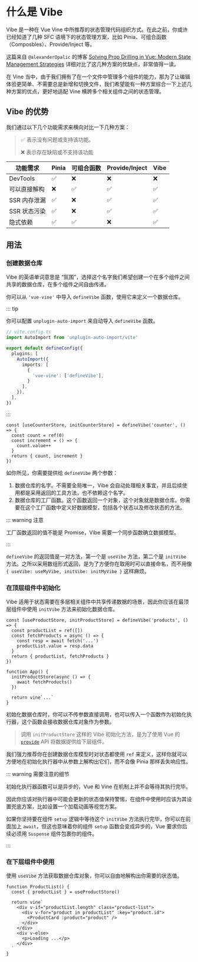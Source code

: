 # 什么是 Vibe

Vibe 是一种在 Vue Vine 中所推荐的状态管理代码组织方式。在此之前，你或许已经知道了几种 SFC 语境下的状态管理方案，比如 Pinia、可组合函数（Composbles）、Provide/Inject 等。

这篇来自 `@alexanderOpalic` 的博客 [Solving Prop Drilling in Vue: Modern State Management Strategies](https://alexop.dev/posts/solving-prop-drilling-in-vue) 详细对比了这几种方案的优缺点，非常值得一读。

在 Vine 当中，由于我们拥有了在一个文件中管理多个组件的能力，那为了让编辑体验更简单、不需要总是新增和切换文件，我们希望能有一种方案综合一下上述几种方案的优点，更好地适配 Vine 横跨多个相关组件之间的状态管理。

## Vibe 的优势

我们通过以下几个功能需求来横向对比一下几种方案：

> ✅ 表示没有问题或支持该功能。
>
> ❌ 表示存在缺陷或不支持该功能

| 功能需求 | Pinia | 可组合函数 | Provide/Inject | Vibe |
| -------- | ----- | ------------ | -------------- | ---- |
| DevTools | ✅ | ❌ | ❌ | ❌ |
| 可以直接解构 | ❌ | ✅ | ✅ | ✅ |
| SSR 内存泄漏 | ✅ | ❌ | ✅ | ✅ |
| SSR 状态污染 | ✅ | ❌ | ✅ | ✅ |
| 隐式依赖 | ✅ | ✅ | ❌ | ✅ |

## 用法

### 创建数据仓库

Vibe 的英语单词意思是 “氛围”，选择这个名字我们希望创建一个在多个组件之间共享的数据仓库，在多个组件之间自由传递。

你可以从 `'vue-vine'` 中导入 `defineVibe` 函数，使用它来定义一个数据仓库。

::: tip

你可以配置 `unplugin-auto-import` 来自动导入 `defineVibe` 函数。

```ts
// vite.config.ts
import AutoImport from 'unplugin-auto-import/vite'

export default defineConfig({
  plugins: [
    AutoImport({
      imports: [
        {
          'vue-vine': ['defineVibe'],
        }
      ],
    }),
  ],
})
```

:::

```vue-vine
const [useCounterStore, initCounterStore] = defineVibe('counter', () => {
  const count = ref(0)
  const increment = () => {
    count.value++
  }
  return { count, increment }
})
```

如你所见，你需要提供给 `defineVibe` 两个参数：

1. 数据仓库的名字。不需要全局唯一，Vibe 会自动处理相关事宜，并且后续使用都是采用返回的工具方法，也不依赖这个名字。
2. 数据仓库的工厂函数。这个函数返回一个对象，这个对象就是数据仓库。你需要在这个工厂函数中定义好数据模型，包括各个状态以及修改状态的方法。

::: warning 注意

工厂函数返回的值不能是 Promise，Vibe 需要一个同步函数确立数据模型。

:::

`defineVibe` 的返回值是一对方法，第一个是 `useVibe` 方法，第二个是 `initVibe` 方法。之所以采用数组形式返回，是为了方便你在取用时可以直接命名，而不用像 `{ useVibe: useMyVibe, initVibe: initMyVibe }` 这样麻烦。

### 在顶层组件中初始化

Vibe 适用于状态需要在多层相关组件中共享传递数据的场景，因此你应该在最顶层组件中使用 `initVibe` 方法来初始化数据仓库。

```vue-vine
const [useProductStore, initProductStore] = defineVibe('products', () => {
  const productList = ref([])
  const fetchProducts = async () => {
    const resp = await fetch('...')
    productList.value = resp.data
  }
  return { productList, fetchProducts }
})

function App() {
  initProductStore(async () => {
    await fetchProducts()
  })

  return vine`...`
}
```

初始化数据仓库时，你可以不传参数直接调用，也可以传入一个函数作为初始化执行器，这个函数会接收数据仓库对象作为参数。

> 调用 `initProductStore` 这样的 Vibe 初始化方法，是为了使用 Vue 的 [`provide`](https://cn.vuejs.org/api/composition-api-dependency-injection.html#provide) API 将数据提供给下层组件。

我们强力推荐你在创建数据仓库模型时对状态都使用 `ref` 来定义，这样你就可以方便地在初始化执行器中从参数上解构出它们，而不会像 Pinia 那样丢失响应性。

::: warning 需要注意的细节

初始化执行器函数可以是异步的，Vue 和 Vine 在机制上并不会等待其执行完毕。

因此你应该对执行器中可能会更新的状态值保持警惕，在组件中使用时应该为其设置兜底方案，比如设置一个加载动画等视觉方案。

如果你坚持要在组件 `setup` 逻辑中等待这个 `initVibe` 方法执行完毕，你可以在前面加上 `await`，但这也意味着你的组件 `setup` 函数会变成异步的，Vue 要求你后续必须用 `Suspense` 组件包裹你的组件。

:::

### 在下层组件中使用

使用 `useVibe` 方法获取数据仓库对象，你可以自由地解构出你需要的状态值。

```vue-vine
function ProductList() {
  const { productList } = useProductStore()

  return vine`
    <div v-if="productList.length" class="product-list">
      <div v-for="product in productList" :key="product.id">
        <ProductCard :product="product" />
      </div>
    </div>
    <div v-else>
      <p>Loading ...</p>
    </div>
  `
}
```
